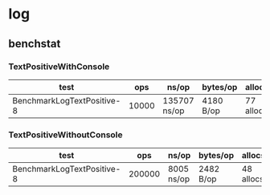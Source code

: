 # log

## benchstat

### TextPositiveWithConsole

| test                             | ops      | ns/op         | bytes/op    | allocs/op       |
|----------------------------------|----------|---------------|-------------|-----------------|
| BenchmarkLogTextPositive-8       | 10000    | 135707 ns/op  | 4180 B/op   | 77 allocs/op    |

### TextPositiveWithoutConsole

| test                             | ops      | ns/op         | bytes/op    | allocs/op       |
|----------------------------------|----------|---------------|-------------|-----------------|
| BenchmarkLogTextPositive-8       | 200000   | 8005 ns/op    | 2482 B/op   | 48 allocs/op    |
